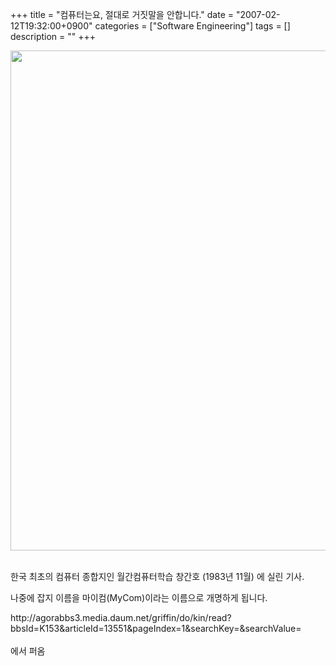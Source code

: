 +++
title = "컴퓨터는요, 절대로 거짓말을 안합니다."
date = "2007-02-12T19:32:00+0900"
categories = ["Software Engineering"]
tags = []
description = ""
+++
<span class="copyright_entry" style="display:block;" title="컴퓨터는요, 절대로 거짓말을 안합니다.@@**@@http://shed.egloos.com/1508762"></span>
<div style="text-align:center">
 <img class="image_mid" border="0" onmouseover="this.style.cursor='pointer'" alt="" src="/attachment/1508762_1.jpg" width="600" height="800" onclick="Control.Modal.openDialog(this, event, 'http://pds5.egloos.com/pds/200702/12/82/a0003782_0702569.jpg', 600, 800);">
</div>
<br>
<p>한국 최초의 컴퓨터 종합지인 월간컴퓨터학습 창간호 (1983년 11월) 에 실린 기사.<br> </p> 
<p>나중에 잡지 이름을 마이컴(MyCom)이라는 이름으로 개명하게 됩니다.<br> </p> http://agorabbs3.media.daum.net/griffin/do/kin/read?bbsId=K153&amp;articleId=13551&amp;pageIndex=1&amp;searchKey=&amp;searchValue=
<br> 
<br> 에서 퍼옴 
<!--
       <rdf:RDF xmlns:rdf="http://www.w3.org/1999/02/22-rdf-syntax-ns#"
		    xmlns:dc="http://purl.org/dc/elements/1.1/"
		    xmlns:trackback="http://madskills.com/public/xml/rss/module/trackback/">
       <rdf:Description
	        rdf:about="http://shed.egloos.com/1508762"
	        dc:identifier="http://shed.egloos.com/1508762"
	        dc:title="컴퓨터는요, 절대로 거짓말을 안합니다."
	        trackback:ping="http://shed.egloos.com/tb/1508762"/>
       </rdf:RDF>
       -->

<ul></ul>